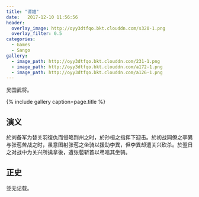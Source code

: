 ```yaml
---
title: "谭雄"
date:   2017-12-10 11:56:56
header:
  overlay_image: http://oyy3dtfqo.bkt.clouddn.com/s320-1.png
  overlay_filter: 0.5
categories:
  - Games
  - Sango
gallery:
  - image_path: http://oyy3dtfqo.bkt.clouddn.com/231-1.png
  - image_path: http://oyy3dtfqo.bkt.clouddn.com/a172-1.png
  - image_path: http://oyy3dtfqo.bkt.clouddn.com/a126-1.png
---
```


吴国武将。

{% include gallery caption=page.title %}

## 演义

於刘备军为替关羽復仇而侵略荆州之时，於孙桓之指挥下迎击。於初战同僚之李異与张苞苦战之时，虽意图射张苞之坐骑以援助李異，但李異却遭关兴砍杀。於翌日之对战中为关兴所擒拿後，遭张苞斩首以弔唁其坐骑。

## 正史

並无记载。